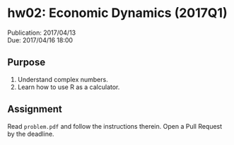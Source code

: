 # hw02: Economic Dynamics (2017Q1)

Publication: 2017/04/13  
Due: 2017/04/16 18:00

## Purpose

1. Understand complex numbers.
2. Learn how to use R as a calculator.

## Assignment

Read `problem.pdf` and follow the instructions therein. Open a Pull Request by the deadline.
